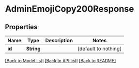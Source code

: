 # AdminEmojiCopy200Response


## Properties
Name | Type | Description | Notes
------------ | ------------- | ------------- | -------------
**id** | **String** |  | [default to nothing]


[[Back to Model list]](../README.md#models) [[Back to API list]](../README.md#api-endpoints) [[Back to README]](../README.md)



